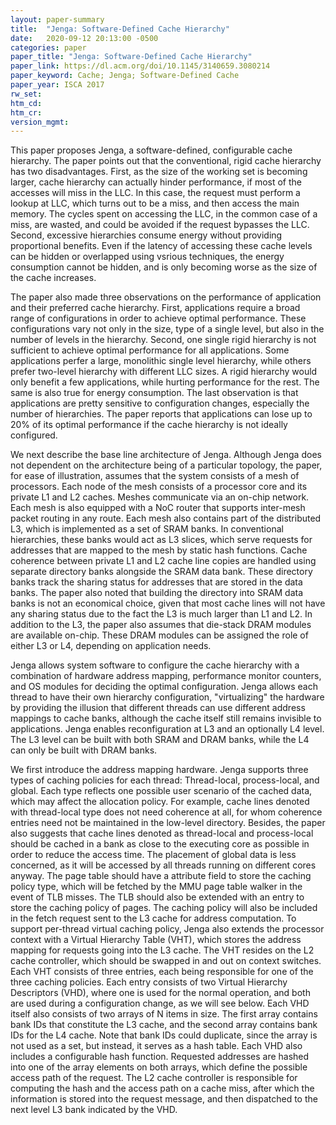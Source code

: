 ```yaml
---
layout: paper-summary
title:  "Jenga: Software-Defined Cache Hierarchy"
date:   2020-09-12 20:13:00 -0500
categories: paper
paper_title: "Jenga: Software-Defined Cache Hierarchy"
paper_link: https://dl.acm.org/doi/10.1145/3140659.3080214
paper_keyword: Cache; Jenga; Software-Defined Cache
paper_year: ISCA 2017
rw_set:
htm_cd:
htm_cr:
version_mgmt:
---
```


This paper proposes Jenga, a software-defined, configurable cache hierarchy. The paper points out that the conventional, 
rigid cache hierarchy has two disadvantages. First, as the size of the working set is becoming larger, cache hierarchy
can actually hinder performance, if most of the accesses will miss in the LLC. In this case, the request must perform a 
lookup at LLC, which turns out to be a miss, and then access the main memory. The cycles spent on accessing the LLC, in
the common case of a miss, are wasted, and could be avoided if the request bypasses the LLC. Second, excessive hierarchies
consume energy without providing proportional benefits. Even if the latency of accessing these cache levels can be hidden
or overlapped using vsrious techniques, the energy consumption cannot be hidden, and is only becoming worse as the size
of the cache increases. 

The paper also made three observations on the performance of application and their preferred cache hierarchy. First, 
applications require a broad range of configurations in order to achieve optimal performance. These configurations
vary not only in the size, type of a single level, but also in the number of levels in the hierarchy. 
Second, one single rigid hierarchy is not sufficient to achieve optimal performance for all applications. Some 
applications perfer a large, monolithic single level hierarchy, while others prefer two-level hierarchy with different 
LLC sizes. A rigid hierarchy would only benefit a few applications, while hurting performance for the rest.
The same is also true for energy consumption.
The last observation is that applications are pretty sensitive to configuration changes, especially the number of hierarchies. 
The paper reports that applications can lose up to 20% of its optimal performance if the cache hierarchy is not ideally 
configured. 

We next describe the base line architecture of Jenga. Although Jenga does not dependent on the architecture being of a 
particular topology, the paper, for ease of illustration, assumes that the system consists of a mesh of processors. Each
node of the mesh consists of a processor core and its private L1 and L2 caches. Meshes communicate via an on-chip network.
Each mesh is also equipped with a NoC router that supports inter-mesh packet routing in any route. 
Each mesh also contains part of the distributed L3, which is implemented as a set of SRAM banks. In conventional hierarchies,
these banks would act as L3 slices, which serve requests for addresses that are mapped to the mesh by static hash functions.
Cache coherence between private L1 and L2 cache line copies are handled using separate directory banks alongside the 
SRAM data bank. These directory banks track the sharing status for addresses that are stored in the data banks. 
The paper also noted that building the directory into SRAM data banks is not an economical choice, given that most cache 
lines will not have any sharing status due to the fact the L3 is much larger than L1 and L2. 
In addition to the L3, the paper also assumes that die-stack DRAM modules are available on-chip. These DRAM modules
can be assigned the role of either L3 or L4, depending on application needs.

Jenga allows system software to configure the cache hierarchy with a combination of hardware address mapping, performance
monitor counters, and OS modules for deciding the optimal configuration. Jenga allows each thread to have their own
hierarchy configuration, "virtualizing" the hardware by providing the illusion that different threads can use 
different address mappings to cache banks, although the cache itself still remains invisible to applications. Jenga 
enables reconfiguration at L3 and an optionally L4 level. The L3 level can be built with both SRAM and DRAM banks, while
the L4 can only be built with DRAM banks.

We first introduce the address mapping hardware. Jenga supports three types of caching policies for each thread: Thread-local,
process-local, and global. Each type reflects one possible user scenario of the cached data, which may affect the allocation
policy. For example, cache lines denoted with thread-local type does not need coherence at all, for whom coherence entries
need not be maintained in the low-level directory. Besides, the paper also suggests that cache lines denoted as thread-local 
and process-local should be cached in a bank as close to the executing core as possible in order to reduce the access time.
The placement of global data is less concerned, as it will be accessed by all threads running on different cores anyway.
The page table should have a attribute field to store the caching policy type, which will be fetched by the MMU page table walker in the event of TLB misses. The TLB should also be extended with an entry to store the caching policy of pages. The caching policy
will also be included in the fetch request sent to the L3 cache for address computation.
To support per-thread virtual caching policy, Jenga also extends the processor context with a Virtual Hierarchy Table 
(VHT), which stores the address mapping for requests going into the L3 cache. The VHT resides on the L2 cache controller,
which should be swapped in and out on context switches. Each VHT consists of three entries, each being responsible for
one of the three caching policies. Each entry consists of two Virtual Hierarchy Descriptors (VHD), where one is used for 
the normal operation, and both are used during a configuration change, as we will see below. 
Each VHD itself also consists of two arrays of N items in size. The first array contains bank IDs that constitute the L3
cache, and the second array contains bank IDs for the L4 cache. Note that bank IDs could duplicate, since the array is
not used as a set, but instead, it serves as a hash table. Each VHD also includes a configurable hash function. Requested
addresses are hashed into one of the array elements on both arrays, which define the possible access path of the request.
The L2 cache controller is responsible for computing the hash and the access path on a cache miss, after which the 
information is stored into the request message, and then dispatched to the next level L3 bank indicated by the VHD.
 